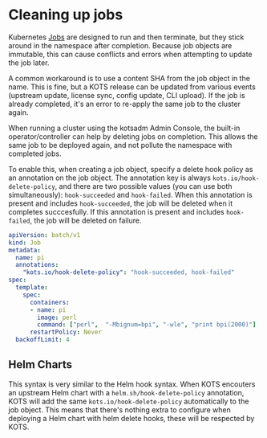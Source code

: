 # Cleaning up jobs

Kubernetes [Jobs](https://kubernetes.io/docs/concepts/workloads/controllers/jobs-run-to-completion/) are designed to run and then terminate, but they stick around in the namespace after completion.
Because job objects are immutable, this can cause conflicts and errors when attempting to update the job later.

A common workaround is to use a content SHA from the job object in the name.
This is fine, but a KOTS release can be updated from various events (upstream update, license sync, config update, CLI upload). If the job is already completed, it's an error to re-apply the same job to the cluster again.

When running a cluster using the kotsadm Admin Console, the built-in operator/controller can help by deleting jobs on completion.
This allows the same job to be deployed again, and not pollute the namespace with completed jobs.

To enable this, when creating a job object, specify a delete hook policy as an annotation on the job object.
The annotation key is always `kots.io/hook-delete-policy`, and there are two possible values (you can use both simultaneously): `hook-succeeded` and `hook-failed`.
When this annotation is present and includes `hook-succeeded`, the job will be deleted when it completes succcesfully.
If this annotation is present and includes `hook-failed`, the job will be deleted on failure.

```yaml
apiVersion: batch/v1
kind: Job
metadata:
  name: pi
  annotations:
    "kots.io/hook-delete-policy": "hook-succeeded, hook-failed"
spec:
  template:
    spec:
      containers:
      - name: pi
        image: perl
        command: ["perl",  "-Mbignum=bpi", "-wle", "print bpi(2000)"]
      restartPolicy: Never
  backoffLimit: 4
```

## Helm Charts

This syntax is very similar to the Helm hook syntax.
When KOTS encouters an upstream Helm chart with a `helm.sh/hook-delete-policy` annotation, KOTS will add the same `kots.io/hook-delete-policy` automatically to the job object.
This means that there's nothing extra to configure when deploying a Helm chart with helm delete hooks, these will be respected by KOTS.
